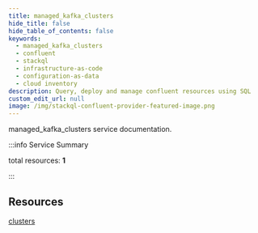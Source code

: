 ```yaml
---
title: managed_kafka_clusters
hide_title: false
hide_table_of_contents: false
keywords:
  - managed_kafka_clusters
  - confluent
  - stackql
  - infrastructure-as-code
  - configuration-as-data
  - cloud inventory
description: Query, deploy and manage confluent resources using SQL
custom_edit_url: null
image: /img/stackql-confluent-provider-featured-image.png
---
```


managed_kafka_clusters service documentation.

:::info Service Summary

<div class="row">
<div class="providerDocColumn">
<span>total resources:&nbsp;<b>1</b></span><br />
</div>
</div>

:::

## Resources
<div class="row">
<div class="providerDocColumn">
<a href="/services/managed_kafka_clusters/clusters/">clusters</a>
</div>
<div class="providerDocColumn">

</div>
</div>